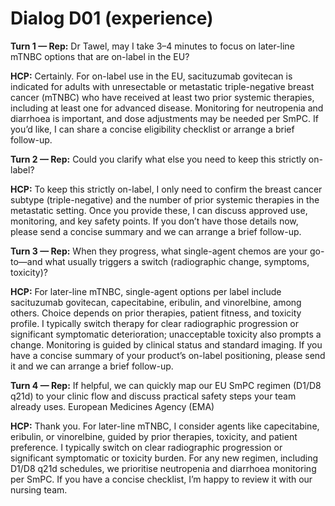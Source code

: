 # Dialog D01 (experience)

**Turn 1 — Rep:** Dr Tawel, may I take 3–4 minutes to focus on later-line mTNBC options that are on-label in the EU?

**HCP:**
Certainly. For on-label use in the EU, sacituzumab govitecan is indicated for adults with unresectable or metastatic triple-negative breast cancer (mTNBC) who have received at least two prior systemic therapies, including at least one for advanced disease. Monitoring for neutropenia and diarrhoea is important, and dose adjustments may be needed per SmPC. If you’d like, I can share a concise eligibility checklist or arrange a brief follow-up.

**Turn 2 — Rep:** Could you clarify what else you need to keep this strictly on-label?

**HCP:**
To keep this strictly on-label, I only need to confirm the breast cancer subtype (triple-negative) and the number of prior systemic therapies in the metastatic setting. Once you provide these, I can discuss approved use, monitoring, and key safety points. If you don’t have those details now, please send a concise summary and we can arrange a brief follow-up.

**Turn 3 — Rep:** When they progress, what single-agent chemos are your go-to—and what usually triggers a switch (radiographic change, symptoms, toxicity)?

**HCP:**
For later-line mTNBC, single-agent options per label include sacituzumab govitecan, capecitabine, eribulin, and vinorelbine, among others. Choice depends on prior therapies, patient fitness, and toxicity profile. I typically switch therapy for clear radiographic progression or significant symptomatic deterioration; unacceptable toxicity also prompts a change. Monitoring is guided by clinical status and standard imaging. If you have a concise summary of your product’s on-label positioning, please send it and we can arrange a brief follow-up.

**Turn 4 — Rep:** If helpful, we can quickly map our EU SmPC regimen (D1/D8 q21d) to your clinic flow and discuss practical safety steps your team already uses. European Medicines Agency (EMA)

**HCP:**
Thank you. For later-line mTNBC, I consider agents like capecitabine, eribulin, or vinorelbine, guided by prior therapies, toxicity, and patient preference. I typically switch on clear radiographic progression or significant symptomatic or toxicity burden. For any new regimen, including D1/D8 q21d schedules, we prioritise neutropenia and diarrhoea monitoring per SmPC. If you have a concise checklist, I’m happy to review it with our nursing team.
